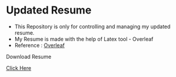 # Updated Resume


* This Repository is only for controlling and managing my updated resume.
* My Resume is made with the help of Latex tool - Overleaf
* Reference : <a href="https://www.overleaf.com/"> Overleaf <a>

<p>Download Resume<p>
<a href="https://github.com/Harish1611/Resume/blob/main/Harish_Naidu_Bonam_Resume.pdf" download>
  Click Here
</a>